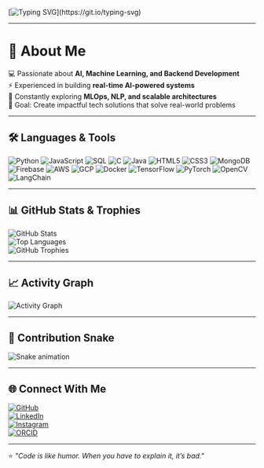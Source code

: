 <!-- Typing Animation -->
[![Typing SVG](https://readme-typing-svg.herokuapp.com?font=Fira+Code&size=24&pause=1000&color=FF5733&width=500&lines=Hi+there%2C+I'm+Debmalya+👋;Python+Developer+%7C+AI+Engineer;Machine+Learning+%7C+Backend+Developer;Always+learning+new+things!)](https://git.io/typing-svg)

---

# 💫 About Me  
💻 Passionate about **AI, Machine Learning, and Backend Development**  
⚡ Experienced in building **real-time AI-powered systems**  
🚀 Constantly exploring **MLOps, NLP, and scalable architectures**  
🎯 Goal: Create impactful tech solutions that solve real-world problems  

---

## 🛠️ Languages & Tools  

![Python](https://img.shields.io/badge/Python-3776AB?style=for-the-badge&logo=python&logoColor=white)
![JavaScript](https://img.shields.io/badge/JavaScript-F7DF1E?style=for-the-badge&logo=javascript&logoColor=black)
![SQL](https://img.shields.io/badge/SQL-4479A1?style=for-the-badge&logo=mysql&logoColor=white)
![C](https://img.shields.io/badge/C-00599C?style=for-the-badge&logo=c&logoColor=white)
![Java](https://img.shields.io/badge/Java-ED8B00?style=for-the-badge&logo=java&logoColor=white)
![HTML5](https://img.shields.io/badge/HTML5-E34F26?style=for-the-badge&logo=html5&logoColor=white)
![CSS3](https://img.shields.io/badge/CSS3-1572B6?style=for-the-badge&logo=css3&logoColor=white)
![MongoDB](https://img.shields.io/badge/MongoDB-4EA94B?style=for-the-badge&logo=mongodb&logoColor=white)
![Firebase](https://img.shields.io/badge/Firebase-FFCA28?style=for-the-badge&logo=firebase&logoColor=black)
![AWS](https://img.shields.io/badge/AWS-232F3E?style=for-the-badge&logo=amazon-aws&logoColor=white)
![GCP](https://img.shields.io/badge/Google%20Cloud-4285F4?style=for-the-badge&logo=googlecloud&logoColor=white)
![Docker](https://img.shields.io/badge/Docker-2496ED?style=for-the-badge&logo=docker&logoColor=white)
![TensorFlow](https://img.shields.io/badge/TensorFlow-FF6F00?style=for-the-badge&logo=tensorflow&logoColor=white)
![PyTorch](https://img.shields.io/badge/PyTorch-EE4C2C?style=for-the-badge&logo=pytorch&logoColor=white)
![OpenCV](https://img.shields.io/badge/OpenCV-27338e?style=for-the-badge&logo=opencv&logoColor=white)
![LangChain](https://img.shields.io/badge/LangChain-00A86B?style=for-the-badge&logo=python&logoColor=white)

---

## 📊 GitHub Stats & Trophies  

![GitHub Stats](https://github-readme-stats.vercel.app/api?username=debmalyaSanyal&show_icons=true&theme=radical)  
![Top Languages](https://github-readme-stats.vercel.app/api/top-langs/?username=debmalyaSanyal&layout=compact&theme=radical)  
![GitHub Trophies](https://github-profile-trophy.vercel.app/?username=debmalyaSanyal&theme=radical&no-frame=false&no-bg=true&margin-w=4)  

---

## 📈 Activity Graph  

![Activity Graph](https://github-readme-activity-graph.vercel.app/graph?username=debmalyaSanyal&theme=radical)  

---

## 🐍 Contribution Snake  

![Snake animation](https://github.com/debmalyaSanyal/debmalyaSanyal/blob/output/github-contribution-grid-snake.svg)  

---

## 🌐 Connect With Me  

[![GitHub](https://img.shields.io/badge/GitHub-000?style=for-the-badge&logo=github&logoColor=white)](https://github.com/debmalyaSanyal)  
[![LinkedIn](https://img.shields.io/badge/LinkedIn-0A66C2?style=for-the-badge&logo=linkedin&logoColor=white)](https://www.linkedin.com/in/debmalya-sanyal-19b0b1248/)  
[![Instagram](https://img.shields.io/badge/Instagram-E4405F?style=for-the-badge&logo=instagram&logoColor=white)](https://www.instagram.com/debmalya_sanyal/)  
[![ORCID](https://img.shields.io/badge/ORCID-A6CE39?style=for-the-badge&logo=orcid&logoColor=white)](https://orcid.org/0009-0005-8304-3747)  

---

⭐ *"Code is like humor. When you have to explain it, it’s bad."*  
